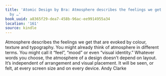 ```yaml
---
title: 'Atomic Design by Bra: Atmosphere describes the feelings we get that are evoked
  by …'
book_uuid: a8365f29-dea7-458b-96ac-ee9914955a34
location: '161'
source: kindle
---
```


Atmosphere describes the feelings we get that are evoked by colour, texture and typography. You might already think of atmosphere in different terms. You might call it “feel”, “mood” or even “visual identity.” Whatever words you choose, the atmosphere of a design doesn’t depend on layout. It’s independent of arrangement and visual placement. It will be seen, or felt, at every screen size and on every device. Andy Clarke